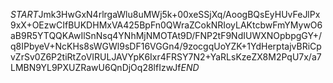 $START$Jmk3HwGxN4rlrgaWlu8uMWj5k+00xeSSjXq/AoogBQsEyHUvFeJlPx9xX+OEzwCIfBUKDHMxVA425BpFn0QWraZCokNRIoyLAKtcbwFmYMywO6aB9R5YTQQKAwIlSnNsq4YNhMjNMOTAt9D/FNP2tF9NdIUWXNOpbpgGY+/q8IPbyeV+NcKHs8sWGWl9sDF16VGGn4/9zocgqUoYZK+1YdHerptajvBRiCpvZrSv0Z6P2tiRtZoVIRULJAVYpK6Ixr4FRSY7N2+YaRLsKzeZX8M2PqU7x/a7LMBN9YL9PXUZRawU6QnDjOq28lfIzwJf$END$